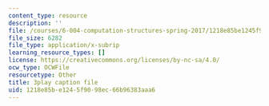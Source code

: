 ```yaml
---
content_type: resource
description: ''
file: /courses/6-004-computation-structures-spring-2017/1218e85be1245f9098ec66b96383aaa6_EnmOjVUSfdY.vtt
file_size: 6282
file_type: application/x-subrip
learning_resource_types: []
license: https://creativecommons.org/licenses/by-nc-sa/4.0/
ocw_type: OCWFile
resourcetype: Other
title: 3play caption file
uid: 1218e85b-e124-5f90-98ec-66b96383aaa6
---
```


